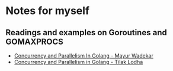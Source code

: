 # Notes for myself
## Readings and examples on Goroutines and GOMAXPROCS
- [Concurrency and Parallelism In Golang - Mayur Wadekar][1]
- [Concurrency and Parallelism in Golang - Tilak Lodha][2]

[1]:https://mayurwadekar2.medium.com/concurrency-and-parallelism-in-golang-c8327701fd94
[2]:https://medium.com/@tilaklodha/concurrency-and-parallelism-in-golang-5333e9a4ba64